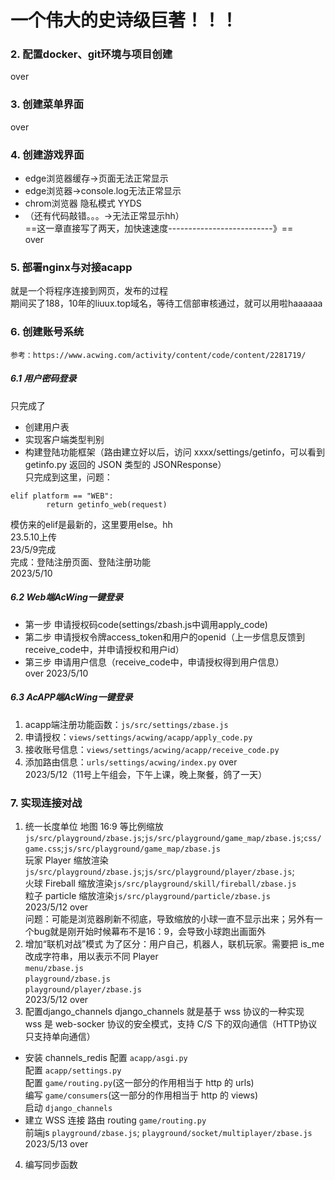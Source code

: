 # 一个伟大的史诗级巨著！！！
### 2. 配置docker、git环境与项目创建
over
### 3. 创建菜单界面
over
### 4. 创建游戏界面
* edge浏览器缓存->页面无法正常显示
* edge浏览器->console.log无法正常显示
* chrom浏览器 隐私模式 YYDS
* （还有代码敲错。。。->无法正常显示hh）<br>
==这一章直接写了两天，加快速速度--------------------------》==<br>
over
### 5. 部署nginx与对接acapp
就是一个将程序连接到网页，发布的过程<br>
期间买了188，10年的liuux.top域名，等待工信部审核通过，就可以用啦haaaaaa
### 6. 创建账号系统
`参考：https://www.acwing.com/activity/content/code/content/2281719/`
##### 6.1 用户密码登录
只完成了 
* 创建用户表
* 实现客户端类型判别
* 构建登陆功能框架（路由建立好以后，访问 xxxx/settings/getinfo，可以看到 getinfo.py 返回的 JSON 类型的 JSONResponse）<br>
只完成到这里，问题：
```shell
elif platform == "WEB":
        return getinfo_web(request)
```
模仿来的elif是最新的，这里要用else。hh<br>
23.5.10上传<br>
23/5/9完成<br>
完成：登陆注册页面、登陆注册功能<br>
2023/5/10
##### 6.2 Web端AcWing一键登录
* 第一步 申请授权码code(settings/zbash.js中调用apply_code)
* 第二步 申请授权令牌access_token和用户的openid（上一步信息反馈到receive_code中，并申请授权和用户id）
* 第三步 申请用户信息（receive_code中，申请授权得到用户信息）<br>
over   2023/5/10
##### 6.3 AcAPP端AcWing一键登录
1. acapp端注册功能函数：`js/src/settings/zbase.js`
2. 申请授权：`views/settings/acwing/acapp/apply_code.py`
3. 接收账号信息：`views/settings/acwing/acapp/receive_code.py`
4. 添加路由信息：`urls/settings/acwing/index.py`
over<br>
2023/5/12（11号上午组会，下午上课，晚上聚餐，鸽了一天）
### 7. 实现连接对战
1. 统一长度单位
地图 16:9 等比例缩放`js/src/playground/zbase.js`;`js/src/playground/game_map/zbase.js`;`css/game.css`;`js/src/playground/game_map/zbase.js`<br>
玩家 Player 缩放渲染`js/src/playground/zbase.js`;`js/src/playground/player/zbase.js`;<br>
火球 Fireball 缩放渲染`js/src/playground/skill/fireball/zbase.js`<br>
粒子 particle 缩放渲染`js/src/playground/particle/zbase.js`<br>
2023/5/12 over<br>
问题：可能是浏览器刷新不彻底，导致缩放的小球一直不显示出来；另外有一个bug就是刚开始时候幕布不是16：9，会导致小球跑出画面外
2. 增加“联机对战”模式
为了区分：用户自己，机器人，联机玩家。需要把 is_me 改成字符串，用以表示不同 Player<br>
`menu/zbase.js`<br>
`playground/zbase.js`<br>
`playground/player/zbase.js`<br>
2023/5/12 over
3. 配置django_channels
django_channels 就是基于 wss 协议的一种实现<br>
wss 是 web-socker 协议的安全模式，支持 C/S 下的双向通信（HTTP协议只支持单向通信）
* 安装 channels_redis
配置 `acapp/asgi.py`<br>
配置 `acapp/settings.py`<br>
配置 `game/routing.py`(这一部分的作用相当于 http 的 urls)<br>
编写 `game/consumers`(这一部分的作用相当于 http 的 views)<br>
启动 `django_channels`
* 建立 WSS 连接
路由 routing `game/routing.py`<br>
前端js `playground/zbase.js`; `playground/socket/multiplayer/zbase.js`<br>
2023/5/13 over
4. 编写同步函数


